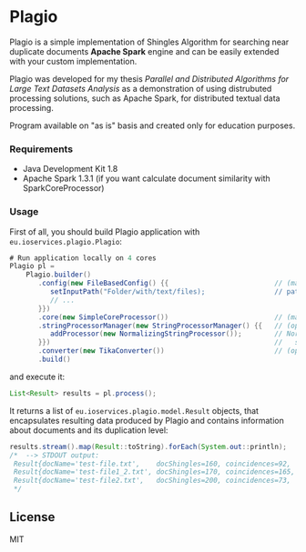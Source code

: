 # Plagio

Plagio is a simple implementation of Shingles Algorithm for searching near duplicate documents **Apache Spark** engine and can be easily extended with your custom implementation.

Plagio was developed for my thesis *Parallel and Distributed Algorithms for Large Text Datasets Analysis* as a demonstration of using distrubuted processing solutions, such as Apache Spark, for distributed textual data processing.

Program available on "as is" basis and created only for education purposes.

### Requirements
  - Java Development Kit 1.8
  - Apache Spark 1.3.1 (if you want calculate document similarity with SparkCoreProcessor)

### Usage

First of all, you should build Plagio application with `eu.ioservices.plagio.Plagio`:

```java
# Run application locally on 4 cores
Plagio pl = 
    Plagio.builder()
       .config(new FileBasedConfig() {{                          // (mandatory) define configuration class
          setInputPath("Folder/with/text/files);                 // path to files to be checked
          // ...
       }})
       .core(new SimpleCoreProcessor())                          // (mandatory) determine which CoreProcessor will be used for processing data
       .stringProcessorManager(new StringProcessorManager() {{   // (optional) you may define StringProcessorManager for processing text, e.g. with
          addProcessor(new NormalizingStringProcessor());        // NormalizingStringProcessor, that cleans text from unnecessary spaces,  
       }})                                                       //   special characters with text transliterating
       .converter(new TikaConverter())                           // (optional) specify InputStream2text Converter implementation
       .build()
```

and execute it:

```java
List<Result> results = pl.process();
```

It returns a list of `eu.ioservices.plagio.model.Result` objects, that encapsulates resulting data produced by Plagio
and contains information about documents and its duplication level:

```java
results.stream().map(Result::toString).forEach(System.out::println);
/*  --> STDOUT output:
 Result{docName='test-file.txt',    docShingles=160, coincidences=92,  duplicationLevel=57.49999999999999}
 Result{docName='test-file1_2.txt', docShingles=170, coincidences=165, duplicationLevel=97.05882352941177}
 Result{docName='test-file2.txt',   docShingles=200, coincidences=73,  duplicationLevel=36.5}
 */
```

## License
MIT